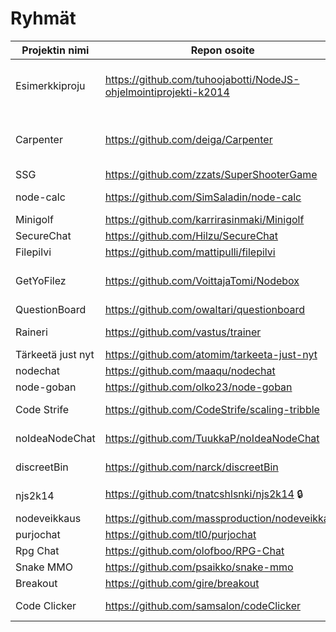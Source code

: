 # Ryhmät

| Projektin nimi     | Repon osoite                                                     | Jäsenet
| ------------------ | ---------------------------------------------------------------- | -------
| Esimerkkiproju     | https://github.com/tuhoojabotti/NodeJS-ohjelmointiprojekti-k2014 | Ville Lahdenvuo (Tuhis), Tony Kovanen (Rase-), Mikko Johansson (mellowi)
| Carpenter          | https://github.com/deiga/Carpenter                               | Timo Sand (deiga), Sami Lunnamo (Taxus), Joonas Magnússon (Th0ra)
| SSG                | https://github.com/zzats/SuperShooterGame                        | Ville Heikkinen (zzats)
| node-calc          | https://github.com/SimSaladin/node-calc                          | Samuli Thomasson (SimSaladin)
| Minigolf           | https://github.com/karrirasinmaki/Minigolf                       | Karri Rasinmäki
| SecureChat         | https://github.com/Hilzu/SecureChat                              | Santeri Hiltunen (Hilzu)
| Filepilvi          | https://github.com/mattipulli/filepilvi                          | Matti Pulli
| GetYoFilez         | https://github.com/VoittajaTomi/Nodebox                          | Tomi Boehm (VoittajaTomi), Andreas Niskanen (ydna-)
| QuestionBoard      | https://github.com/owaltari/questionboard                        | Otto Waltari (otto_)
| Raineri            | https://github.com/vastus/trainer                                | Juho Hautala, Elias, Nygren, Joni Salmi
| Tärkeetä just nyt  | https://github.com/atomim/tarkeeta-just-nyt                      | Olavi Lintumäki
| nodechat           | https://github.com/maaqu/nodechat                                | Markus Jantunen
| node-goban         | https://github.com/olko23/node-goban                             | Olli Koistinen
| Code Strife        | https://github.com/CodeStrife/scaling-tribble                    | Lassi Vapaakallio, Misa Jokisalo
| noIdeaNodeChat     | https://github.com/TuukkaP/noIdeaNodeChat                        | Tuukka Peuraniemi (Deto-)
| discreetBin        | https://github.com/narck/discreetBin                             | Nicolas Arkkila (narchie)
| njs2k14            | https://github.com/tnatcshlsnki/njs2k14 :lock:                   | Tero Nurmiluoto (tnatcshlsnki/teronurm)
| nodeveikkaus       | https://github.com/massproduction/nodeveikkaus                   | Panu Klemola
| purjochat          | https://github.com/tl0/purjochat                                 | Teemu Lintula
| Rpg Chat           | https://github.com/olofboo/RPG-Chat                              | Olli Björkqvist
| Snake MMO          | https://github.com/psaikko/snake-mmo                             | Paul Saikko (ps)
| Breakout           | https://github.com/gire/breakout                                 | Yessergire Mohamed
| Code Clicker       | https://github.com/samsalon/codeClicker                          | Sami Salonen, Tero Keinänen
